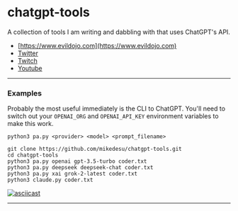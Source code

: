 # chatgpt-tools

A collection of tools I am writing and dabbling with that uses ChatGPT's API.

- [https://www.evildojo.com](https://www.evildojo.com)
- [Twitter](https://www.twitter.com/evildojo666)
- [Twitch](https://www.twitch.tv/evildojo666)
- [Youtube](https://www.youtube.com/@evildojo666)

---

### Examples

Probably the most useful immediately is the CLI to ChatGPT. You'll need to switch out your `OPENAI_ORG` and `OPENAI_API_KEY` environment variables to make this work. 

```
python3 pa.py <provider> <model> <prompt_filename>
```

```
git clone https://github.com/mikedesu/chatgpt-tools.git
cd chatgpt-tools
python3 pa.py openai gpt-3.5-turbo coder.txt
python3 pa.py deepseek deepseek-chat coder.txt
python3 pa.py xai grok-2-latest coder.txt
python3 claude.py coder.txt
```


[![asciicast](https://asciinema.org/a/715888.svg)](https://asciinema.org/a/715888)

---

